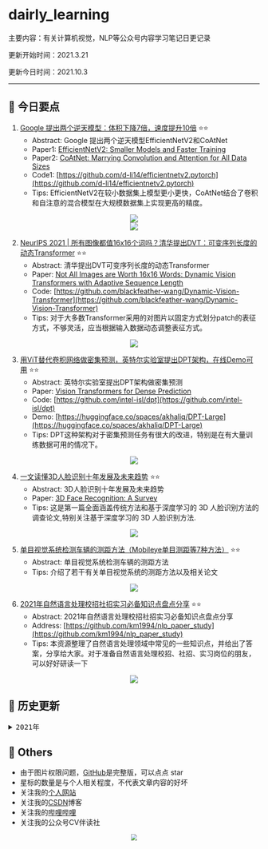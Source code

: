 # dairly_learning
主要内容：有关计算机视觉，NLP等公众号内容学习笔记日更记录

更新开始时间：2021.3.21

更新今日时间：2021.10.3

------





## :paperclip:  今日要点

1. [Google 提出两个逆天模型：体积下降7倍，速度提升10倍](https://mp.weixin.qq.com/s/GmH9wBkNUjBgZS9rF6ngdw)         :star::star:
   - Abstract: Google 提出两个逆天模型EfficientNetV2和CoAtNet
   - Paper1: [EfficientNetV2: Smaller Models and Faster Training](https://arxiv.org/abs/2104.00298)
   - Paper2: [CoAtNet: Marrying Convolution and Attention for All Data Sizes](https://arxiv.org/abs/2106.04803)
   - Code1: [https://github.com/d-li14/efficientnetv2.pytorch](https://github.com/d-li14/efficientnetv2.pytorch)
   - Tips:  EfficientNetV2在较小数据集上模型更小更快，CoAtNet结合了卷积和自注意的混合模型在大规模数据集上实现更高的精度。

<div align=center><img src="https://mmbiz.qpic.cn/mmbiz_png/UicQ7HgWiaUb3hv0a8iaR7Gth8ibrt98PNmH5icIsS063WyYia9EC8kHpldHKmBY8ACno8AibStibTqpWBLIaodTGZXmgQ/640?wx_fmt=png&tp=webp&wxfrom=5&wx_lazy=1&wx_co=1" style='zoom:100%'>
</div>

<div align=center><img src="https://mmbiz.qpic.cn/mmbiz_png/UicQ7HgWiaUb3hv0a8iaR7Gth8ibrt98PNmHPeTJLj4vw4iabrJEEYV0TyzM6MB3CmV24TF9PjljZbibQHOeoKA07Xbg/640?wx_fmt=png&tp=webp&wxfrom=5&wx_lazy=1&wx_co=1" style='zoom:100%'>
</div>


2. [NeurIPS 2021 | 所有图像都值16x16个词吗？清华提出DVT：可变序列长度的动态Transformer](https://mp.weixin.qq.com/s/dsQaIN3sm7qPjnBXTUEmFw)       :star::star:
   - Abstract: 清华提出DVT可变序列长度的动态Transformer
   - Paper: [Not All Images are Worth 16x16 Words: Dynamic Vision Transformers with Adaptive Sequence Length](https://arxiv.org/abs/2105.15075)
   - Code: [https://github.com/blackfeather-wang/Dynamic-Vision-Transformer](https://github.com/blackfeather-wang/Dynamic-Vision-Transformer)
   - Tips: 对于大多数Transformer采用的对图片以固定方式划分patch的表征方式，不够灵活，应当根据输入数据动态调整表征方式。

<div align=center><img src="https://mmbiz.qpic.cn/mmbiz_jpg/yNnalkXE7oUS4c203L60Fe8iaeSZeuVCIYosgxZYQ4FicCvribiaxRnq0CyMu6K3ZB42zicpzuYf07cibbaHFhvUQDCg/640?wx_fmt=jpeg&tp=webp&wxfrom=5&wx_lazy=1&wx_co=1" style='zoom:100%'>
</div>



3. [用ViT替代卷积网络做密集预测，英特尔实验室提出DPT架构，在线Demo可用](https://mp.weixin.qq.com/s/6HfYVVMa6ZR8u-Vy51LKhQ)       :star::star:
   - Abstract: 英特尔实验室提出DPT架构做密集预测
   - Paper: [Vision Transformers for Dense Prediction](https://arxiv.org/abs/2103.13413)
   - Code: [https://github.com/intel-isl/dpt](https://github.com/intel-isl/dpt)
   - Demo: [https://huggingface.co/spaces/akhaliq/DPT-Large](https://huggingface.co/spaces/akhaliq/DPT-Large)
   - Tips: DPT这种架构对于密集预测任务有很大的改进，特别是在有大量训练数据可用的情况下。

<div align=center><img src="https://mmbiz.qpic.cn/mmbiz_png/KmXPKA19gW8KyE14ibib9Xx3ZQx28NRcpKoLodLZ0mibj86ibfVfvhPibOqdOWrPTWia7PO9hBcZAG3kmrfoxZkxNYFw/640?wx_fmt=png&tp=webp&wxfrom=5&wx_lazy=1&wx_co=1" style='zoom:100%'>
</div>


4. [一文读懂3D人脸识别十年发展及未来趋势](https://mp.weixin.qq.com/s/kEZYpPnqJiiLxqH-CIK-Zw)       :star::star:
   - Abstract:  3D人脸识别十年发展及未来趋势
   - Paper: [3D Face Recognition: A Survey](https://arxiv.org/pdf/2108.11082v1.pdf)
   - Tips: 这是第一篇全面涵盖传统方法和基于深度学习的 3D 人脸识别方法的调查论文,特别关注基于深度学习的 3D 人脸识别方法.

<div align=center><img src="https://mmbiz.qpic.cn/mmbiz_png/KmXPKA19gWibzjrRjLy3UfhQ4JVjUZJo6cglIgucnZvAndHj3h3GDMRLdZKzzib25gIAN4MG8OY4XrgY5GtFNPGw/640?wx_fmt=png&tp=webp&wxfrom=5&wx_lazy=1&wx_co=1" style='zoom:100%'>
</div>


5. [单目视觉系统检测车辆的测距方法（Mobileye单目测距等7种方法）](https://mp.weixin.qq.com/s/0kL-RUb8nmmYIgnD-h2EcA)       :star::star:
   - Abstract: 单目视觉系统检测车辆的测距方法
   - Tips: 介绍了若干有关单目视觉系统的测距方法以及相关论文

<div align=center><img src="https://mmbiz.qpic.cn/mmbiz_png/q7yyTjjeGadmqdCwibNoI0a4oIKeaqMDVKEWDRuQVfP4zRYPauagJo2ck7RiaI5dfzabWvAhufGmYNia8ehYtSnbw/640?wx_fmt=png&tp=webp&wxfrom=5&wx_lazy=1&wx_co=1" style='zoom:100%'>
</div>


6. [2021年自然语言处理校招社招实习必备知识点盘点分享](https://mp.weixin.qq.com/s/0B_nxgv0w_4MoTErjdvoHg)       :star::star:
   - Abstract: 2021年自然语言处理校招社招实习必备知识点盘点分享
   - Address: [https://github.com/km1994/nlp_paper_study](https://github.com/km1994/nlp_paper_study)
   - Tips: 本资源整理了自然语言处理领域中常见的一些知识点，并给出了答案，分享给大家。对于准备自然语言处理校招、社招、实习岗位的朋友，可以好好研读一下

<div align=center><img src="https://mmbiz.qpic.cn/mmbiz_png/1niaDLWmibswdnHxTOMoKrwuXdQCPsicibT1IL9ia1VuD4H3v4O56nr8PfJ172CSVzVSCSAF3OPMwQJt1laic8VLDj6g/640?wx_fmt=png&tp=webp&wxfrom=5&wx_lazy=1&wx_co=1" style='zoom:100%'>
</div>





## :paperclip:  历史更新

<pre><details><summary>2021年</summary>
<details><summary>3月</summary>
    1. <a href="notes/202103/0321.md" target="_blank">公众号内容拓展学习笔记（2021.3.21）</a>
    2. <a href="notes/202103/0322.md" target="_blank">公众号内容拓展学习笔记（2021.3.22）</a>
    3. <a href="notes/202103/0323.md" target="_blank">公众号内容拓展学习笔记（2021.3.23）</a>
    4. <a href="notes/202103/0324.md" target="_blank">公众号内容拓展学习笔记（2021.3.24）</a>
    5. <a href="notes/202103/0325.md" target="_blank">公众号内容拓展学习笔记（2021.3.25）</a>
    6. <a href="notes/202103/0326.md" target="_blank">公众号内容拓展学习笔记（2021.3.26）</a>
    7. <a href="notes/202103/0327.md" target="_blank">公众号内容拓展学习笔记（2021.3.27）</a>
    8. <a href="notes/202103/0328.md" target="_blank">公众号内容拓展学习笔记（2021.3.28）</a>
    9. <a href="notes/202103/0329.md" target="_blank">公众号内容拓展学习笔记（2021.3.29）</a>
    10. <a href="notes/202103/0330.md" target="_blank">公众号内容拓展学习笔记（2021.3.30）</a>
    11. <a href="notes/202103/0331.md" target="_blank">公众号内容拓展学习笔记（2021.3.31）</a>
</details>
<details><summary>4月</summary>
    1. <a href="notes/202104/0401.md" target="_blank">公众号内容拓展学习笔记（2021.4.1）</a>
    2. <a href="notes/202104/0402.md" target="_blank">公众号内容拓展学习笔记（2021.4.2）</a>
    3. <a href="notes/202104/0403.md" target="_blank">公众号内容拓展学习笔记（2021.4.3）</a>
    4. <a href="notes/202104/0404.md" target="_blank">公众号内容拓展学习笔记（2021.4.4）</a>
    5. <a href="notes/202104/0405.md" target="_blank">公众号内容拓展学习笔记（2021.4.5）</a>
    6. <a href="notes/202104/0406.md" target="_blank">公众号内容拓展学习笔记（2021.4.6）</a>
    7. <a href="notes/202104/0407.md" target="_blank">公众号内容拓展学习笔记（2021.4.7）</a>
    8. <a href="notes/202104/0408.md" target="_blank">公众号内容拓展学习笔记（2021.4.8）</a>
    9. <a href="notes/202104/0409.md" target="_blank">公众号内容拓展学习笔记（2021.4.9）</a>
    10. <a href="notes/202104/0410.md" target="_blank">公众号内容拓展学习笔记（2021.4.10）</a>
    11. <a href="notes/202104/0411.md" target="_blank">公众号内容拓展学习笔记（2021.4.11）</a>
    12. <a href="notes/202104/0412.md" target="_blank">公众号内容拓展学习笔记（2021.4.12）</a>
    13. <a href="notes/202104/0413.md" target="_blank">公众号内容拓展学习笔记（2021.4.13）</a>
    14. <a href="notes/202104/0414.md" target="_blank">公众号内容拓展学习笔记（2021.4.14）</a>
    15. <a href="notes/202104/0415.md" target="_blank">公众号内容拓展学习笔记（2021.4.15）</a>
    16. <a href="notes/202104/0416.md" target="_blank">公众号内容拓展学习笔记（2021.4.16）</a>
    17. <a href="notes/202104/0417.md" target="_blank">公众号内容拓展学习笔记（2021.4.17）</a>
    18. <a href="notes/202104/0418.md" target="_blank">公众号内容拓展学习笔记（2021.4.18）</a>
    19. <a href="notes/202104/0419.md" target="_blank">公众号内容拓展学习笔记（2021.4.19）</a>
    20. <a href="notes/202104/0420.md" target="_blank">公众号内容拓展学习笔记（2021.4.20）</a>
    21. <a href="notes/202104/0421.md" target="_blank">公众号内容拓展学习笔记（2021.4.21）</a>
    22. <a href="notes/202104/0422.md" target="_blank">公众号内容拓展学习笔记（2021.4.22）</a>
    23. <a href="notes/202104/0423.md" target="_blank">公众号内容拓展学习笔记（2021.4.23）</a>
    24. <a href="notes/202104/0424.md" target="_blank">公众号内容拓展学习笔记（2021.4.24）</a>
    25. <a href="notes/202104/0425.md" target="_blank">公众号内容拓展学习笔记（2021.4.25）</a>
    26. <a href="notes/202104/0426.md" target="_blank">公众号内容拓展学习笔记（2021.4.26）</a>
    27. <a href="notes/202104/0427.md" target="_blank">公众号内容拓展学习笔记（2021.4.27）</a>
    28. <a href="notes/202104/0428.md" target="_blank">公众号内容拓展学习笔记（2021.4.28）</a>
    29. <a href="notes/202104/0429.md" target="_blank">公众号内容拓展学习笔记（2021.4.29）</a>
    30. <a href="notes/202104/0430.md" target="_blank">公众号内容拓展学习笔记（2021.4.30）</a>
</details>
<details><summary>5月</summary>
    1. <a href="notes/202105/0501.md" target="_blank">公众号内容拓展学习笔记（2021.5.1）</a>
    2. <a href="notes/202105/0502.md" target="_blank">公众号内容拓展学习笔记（2021.5.2）</a>
    3. <a href="notes/202105/0503.md" target="_blank">公众号内容拓展学习笔记（2021.5.3）</a>
    4. <a href="notes/202105/0504.md" target="_blank">公众号内容拓展学习笔记（2021.5.4）</a>
    5. <a href="notes/202105/0505.md" target="_blank">公众号内容拓展学习笔记（2021.5.5）</a>
    6. <a href="notes/202105/0506.md" target="_blank">公众号内容拓展学习笔记（2021.5.6）</a>
    7. <a href="notes/202105/0507.md" target="_blank">公众号内容拓展学习笔记（2021.5.7）</a>
    8. <a href="notes/202105/0508.md" target="_blank">公众号内容拓展学习笔记（2021.5.8）</a>
    9. <a href="notes/202105/0509.md" target="_blank">公众号内容拓展学习笔记（2021.5.9）</a>
    10. <a href="notes/202105/05010.md" target="_blank">公众号内容拓展学习笔记（2021.5.10）</a>
    11. <a href="notes/202105/05011.md" target="_blank">公众号内容拓展学习笔记（2021.5.11）</a>
    12. <a href="notes/202105/05012.md" target="_blank">公众号内容拓展学习笔记（2021.5.12）</a>
    13. <a href="notes/202105/05013.md" target="_blank">公众号内容拓展学习笔记（2021.5.13）</a>
    14. <a href="notes/202105/05014.md" target="_blank">公众号内容拓展学习笔记（2021.5.14）</a>
    15. <a href="notes/202105/05015.md" target="_blank">公众号内容拓展学习笔记（2021.5.15）</a>
    16. <a href="notes/202105/05016.md" target="_blank">公众号内容拓展学习笔记（2021.5.16）</a>
    17. <a href="notes/202105/05027.md" target="_blank">公众号内容拓展学习笔记（2021.5.27）</a>
</details>
<details><summary>9月</summary>
    1. <a href="notes/202109/0930.md" target="_blank">公众号内容拓展学习笔记（2021.9.30）</a>
</details>
<details><summary>10月</summary>
    1. <a href="notes/202110/1001.md" target="_blank">公众号内容拓展学习笔记（2021.10.1）</a>
    2. <a href="notes/202110/1002.md" target="_blank">公众号内容拓展学习笔记（2021.10.2）</a>
    3. <a href="notes/202110/1003.md" target="_blank">公众号内容拓展学习笔记（2021.10.3）</a>
</details>
</pre>








## :paperclip:  Others

- 由于图片权限问题，[GitHub](https://github.com/xiaoxuebajie/dairly_learning)是完整版，可以点点 star
- 星标的数量是与个人相关程度，不代表文章内容的好坏
- 关注我的[个人网站](http://www.cvbds.cn/)
- 关注我的[CSDN](https://blog.csdn.net/xiaoxuebajie)博客
- 关注我的[哔哩哔哩](https://space.bilibili.com/424394389)
- 关注我的公众号CV伴读社

<div align=center><img src="https://img-blog.csdnimg.cn/202005031406335.jpg" style='zoom:80%'>
</div>